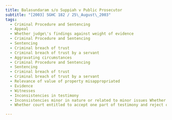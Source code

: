 ```yaml
---
title: Balasundaram s/o Suppiah v Public Prosecutor 
subtitle: "[2003] SGHC 182 / 25\_August\_2003"
tags:
  - Criminal Procedure and Sentencing
  - Appeal
  - Whether judge\'s findings against weight of evidence
  - Criminal Procedure and Sentencing
  - Sentencing
  - Criminal breach of trust
  - Criminal breach of trust by a servant
  - Aggravating circumstances
  - Criminal Procedure and Sentencing
  - Sentencing
  - Criminal breach of trust
  - Criminal breach of trust by a servant
  - Relevance of value of property misappropriated
  - Evidence
  - Witnesses
  - Inconsistencies in testimony
  - Inconsistencies minor in nature or related to minor issues Whether evidence in respect of key issues undermined
  - Whether court entitled to accept one part of testimony and reject other part

---
```


